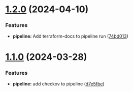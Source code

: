 # [1.2.0](https://bitbucket.org/metamorphant/aws-atlantis-security-groups/compare/1.1.0...1.2.0) (2024-04-10)


### Features

* **pipeline:** Add terraform-docs to pipeline run ([74bd013](https://bitbucket.org/metamorphant/aws-atlantis-security-groups/commits/74bd013fd76a9e0e18c4275fa975738fb59932a9))

# [1.1.0](https://bitbucket.org/metamorphant/aws-atlantis-security-groups/compare/1.0.0...1.1.0) (2024-03-28)


### Features

* **pipeline:** add checkov to pipeline ([d7e5fbe](https://bitbucket.org/metamorphant/aws-atlantis-security-groups/commits/d7e5fbeb6275079978b56f726987b58dbc1c39f2))
